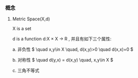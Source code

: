 <!--
 * @Author: Liu Weilong
 * @Date: 2021-04-16 14:23:28
 * @LastEditors: Liu Weilong 
 * @LastEditTime: 2021-04-16 17:02:09
 * @FilePath: /Codes/44. convex_opt/pre/real_analysis_pre.md
 * @Description: 
-->
### 概念
1. Metric Space(X,d)
   
   X is a set
   
   d is a function d:X × X -> R , 并且有如下三个属性:

   a. 非负性 
   $
   \quad x,y\in X \quad, d(x,y)>0 \quad d(x,x)=0 
   $

   b. 对称性
   $
    \quad d(y,x) = d(x,y) \quad, x,y\in X
   $

    c. 三角不等式
    
